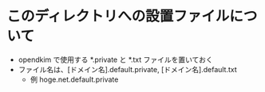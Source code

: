 # このディレクトリへの設置ファイルについて
- opendkim で使用する *.private と *.txt ファイルを置いておく
- ファイル名は、[ドメイン名].default.private, [ドメイン名].default.txt
	* 例 hoge.net.default.private